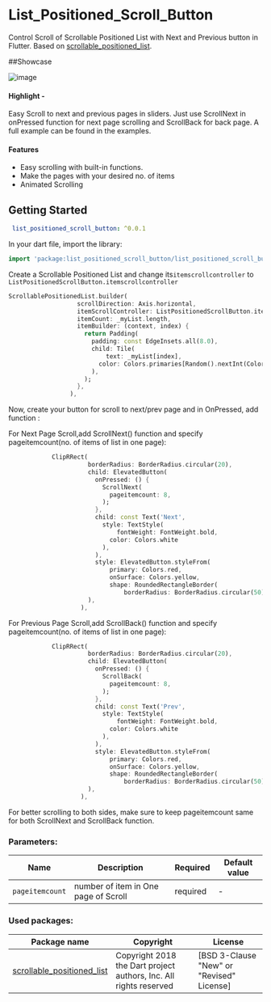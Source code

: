 # List_Positioned_Scroll_Button

Control Scroll of Scrollable Positioned List with Next and Previous button in Flutter. Based on [scrollable_positioned_list](https://pub.dev/packages/scrollable_positioned_list).

##Showcase

![image](flutter_list_positioned_scroll_button.gif)

#### Highlight - 

Easy Scroll to next and previous pages in sliders.
Just use ScrollNext in onPressed function for next page scrolling and ScrollBack for back page.
A full example can be found in the examples.

#### Features
* Easy scrolling with built-in functions.
* Make the pages with your desired no. of items
* Animated Scrolling

## Getting Started

```yaml
 list_positioned_scroll_button: ^0.0.1
 ```

In your dart file, import the library:

 ```Dart
import 'package:list_positioned_scroll_button/list_positioned_scroll_button.dart';
 ``` 

Create a Scrollable Positioned List and change its```itemscrollcontroller```  to
```ListPositionedScrollButton.itemscrollcontroller```
 ```Dart
ScrollablePositionedList.builder(
                    scrollDirection: Axis.horizontal,
                    itemScrollController: ListPositionedScrollButton.itemscrollcontroller,
                    itemCount: _myList.length,
                    itemBuilder: (context, index) {
                      return Padding(
                        padding: const EdgeInsets.all(8.0),
                        child: Tile(
                            text: _myList[index],
                          color: Colors.primaries[Random().nextInt(Colors.primaries.length)],
                        ),
                      );
                    },
                  ),
 ``` 

Now, create your button for scroll to next/prev page and in OnPressed, add function :

For Next Page Scroll,add ScrollNext() function and specify pageitemcount(no. of items of list in 
one page):
```Dart
            ClipRRect(
                      borderRadius: BorderRadius.circular(20),
                      child: ElevatedButton(
                        onPressed: () {
                          ScrollNext(
                            pageitemcount: 8,
                          );
                        },
                        child: const Text('Next',
                          style: TextStyle(
                              fontWeight: FontWeight.bold,
                            color: Colors.white
                          ),
                        ),
                        style: ElevatedButton.styleFrom(
                            primary: Colors.red,
                            onSurface: Colors.yellow,
                            shape: RoundedRectangleBorder(
                                borderRadius: BorderRadius.circular(50))),
                      ),
                    ),
 ```
For Previous Page Scroll,add ScrollBack() function and specify pageitemcount(no. of items of list in
one page):
```Dart
            ClipRRect(
                      borderRadius: BorderRadius.circular(20),
                      child: ElevatedButton(
                        onPressed: () {
                          ScrollBack(
                            pageitemcount: 8,
                          );
                        },
                        child: const Text('Prev',
                          style: TextStyle(
                              fontWeight: FontWeight.bold,
                            color: Colors.white
                          ),
                        ),
                        style: ElevatedButton.styleFrom(
                            primary: Colors.red,
                            onSurface: Colors.yellow,
                            shape: RoundedRectangleBorder(
                                borderRadius: BorderRadius.circular(50))),
                      ),
                    ),
 ```

For better scrolling to both sides, make sure to keep pageitemcount same for both ScrollNext and
ScrollBack function.

### Parameters:
| Name | Description | Required | Default value |
|----|----|----|----|
|`pageitemcount`| number of item in One page of Scroll  | required | - |




### Used packages:
| Package name | Copyright | License |
|----|----|----|
|[scrollable_positioned_list](https://pub.dev/packages/scrollable_positioned_list) | Copyright 2018 the Dart project authors, Inc. All rights reserved | [BSD 3-Clause "New" or "Revised" License] |